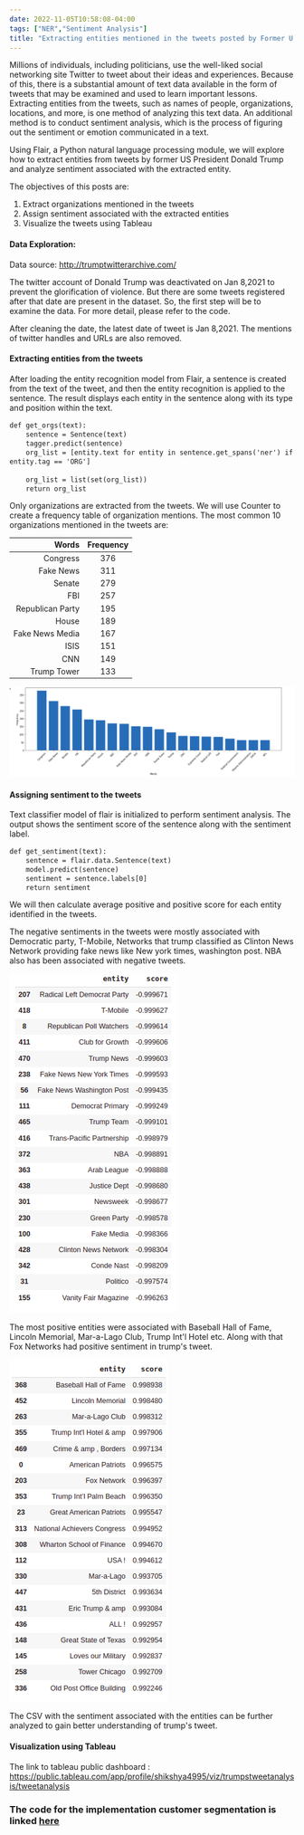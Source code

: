 ```yaml
---
date: 2022-11-05T10:58:08-04:00
tags: ["NER","Sentiment Analysis"]
title: "Extracting entities mentioned in the tweets posted by Former U.S president Trump, analyze the sentiment associated with it and visualize the data using Tableau"
---
```



Millions of individuals, including politicians, use the well-liked social networking site Twitter to tweet about their ideas and experiences. Because of this, there is a substantial amount of text data available in the form of tweets that may be examined and used to learn important lessons. Extracting entities from the tweets, such as names of people, organizations, locations, and more, is one method of analyzing this text data. An additional method is to conduct sentiment analysis, which is the process of figuring out the sentiment or emotion communicated in a text.

Using Flair, a Python natural language processing module, we will explore how to extract entities from tweets by former US President Donald Trump and analyze sentiment associated with the extracted entity. 

The objectives of this posts are:

1) Extract organizations mentioned in the tweets
2) Assign sentiment associated with the extracted entities
3) Visualize the tweets using Tableau

#### Data Exploration:

Data source: http://trumptwitterarchive.com/

The twitter account of Donald Trump was deactivated on Jan 8,2021 to prevent the glorification of violence. But there are some tweets registered after that date are present in the dataset. So, the first step will be to examine the data. For more detail, please refer to the code. 

After cleaning the date, the latest date of tweet is Jan 8,2021. The mentions of twitter handles and URLs are also removed.

#### Extracting entities from the tweets

After loading the entity recognition model from Flair, a sentence is created from the text of the tweet, and then the entity recognition is applied to the sentence. The result displays each entity in the sentence along with its type and position within the text.

```
def get_orgs(text):
    sentence = Sentence(text)
    tagger.predict(sentence)
    org_list = [entity.text for entity in sentence.get_spans('ner') if entity.tag == 'ORG']

    org_list = list(set(org_list))
    return org_list

```

Only organizations are extracted from the tweets. We will use Counter to create a frequency table of organization mentions. The most common 10 organizations mentioned in the tweets are:

| Words            | Frequency     |
| ----------------:|:-------------:| 
| Congress         | 376           | 
| Fake News        | 311           |  
| Senate           | 279           | 
| FBI              | 257           | 
| Republican Party | 195           | 
| House            | 189           | 
| Fake News Media  | 167           | 
| ISIS             | 151           | 
| CNN              | 149           | 
| Trump Tower      | 133           | 

![alt text][freq-words]

[freq-words]: https://github.com/shikshya1/projects/blob/main/trump_tweets_analysis/images/frequent_words.png?raw=true


#### Assigning sentiment to the tweets

Text classifier model of flair is initialized to perform sentiment analysis. The output shows the sentiment score of the sentence along with the sentiment label. 

```
def get_sentiment(text):
    sentence = flair.data.Sentence(text)
    model.predict(sentence)
    sentiment = sentence.labels[0]
    return sentiment

```

We will then calculate average positive and positive score for each entity identified in the tweets.

The negative sentiments in the tweets were mostly associated with Democratic party, T-Mobile, Networks that trump classified as Clinton News Network	providing fake news like New york times, washington post. NBA also has been associated with negative tweets.

![alt text][neg-entities]

[neg-entities]: https://github.com/shikshya1/projects/blob/main/trump_tweets_analysis/images/negative_entities.png?raw=true

The most positive entities were associated with Baseball Hall of Fame, Lincoln Memorial, Mar-a-Lago Club, Trump Int'l Hotel  etc. Along with that Fox Networks had positive sentiment in trump's tweet. 

![alt text][pos-entities]

[pos-entities]: https://github.com/shikshya1/projects/blob/main/trump_tweets_analysis/images/positive_entities.png

The CSV with the sentiment associated with the entities can be further analyzed to gain better understanding of trump's tweet.

#### Visualization using Tableau

The link to tableau public dashboard : https://public.tableau.com/app/profile/shikshya4995/viz/trumpstweetanalysis/tweetanalysis

### The code for the implementation customer segmentation is linked [here](https://github.com/shikshya1/projects/tree/main/trump_tweets_analysis)

